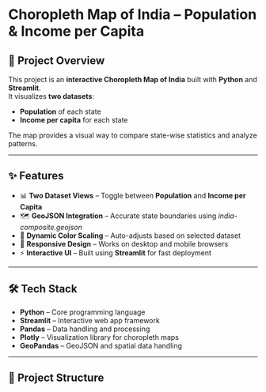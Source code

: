 # Choropleth Map of India – Population & Income per Capita

## 📌 Project Overview
This project is an **interactive Choropleth Map of India** built with **Python** and **Streamlit**.  
It visualizes **two datasets**:
- **Population** of each state  
- **Income per capita** for each state  

The map provides a visual way to compare state-wise statistics and analyze patterns.

---

## ✨ Features
- 📊 **Two Dataset Views** – Toggle between **Population** and **Income per Capita**
- 🗺️ **GeoJSON Integration** – Accurate state boundaries using *india-composite.geojson*
- 🎨 **Dynamic Color Scaling** – Auto-adjusts based on selected dataset
- 📱 **Responsive Design** – Works on desktop and mobile browsers
- ⚡ **Interactive UI** – Built using **Streamlit** for fast deployment

---

## 🛠️ Tech Stack
- **Python** – Core programming language  
- **Streamlit** – Interactive web app framework  
- **Pandas** – Data handling and processing  
- **Plotly** – Visualization library for choropleth maps  
- **GeoPandas** – GeoJSON and spatial data handling  

---

## 📂 Project Structure
